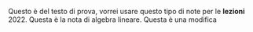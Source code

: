 Questo è del testo di prova, vorrei usare questo tipo di note per le **lezioni** 2022.
Questa è la nota di algebra lineare. Questa è una modifica